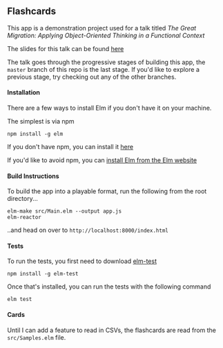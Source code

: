 ## Flashcards

This app is a demonstration project used for a talk titled
*The Great Migration: Applying Object-Oriented Thinking in a Functional Context*

The slides for this talk can be found [here](http://slides.com/patwentz/deck-2#/)

The talk goes through the progressive stages of building this app, the `master` branch of this
repo is the last stage. If you'd like to explore a previous stage, try checking out any of the other
branches.

#### Installation

There are a few ways to install Elm if you don't have it on your machine.

The simplest is via npm
```
npm install -g elm
```

If you don't have npm, you can install it [here](https://www.npmjs.com/get-npm?utm_source=house&utm_medium=homepage&utm_campaign=free%20orgs&utm_term=Install%20npm)

If you'd like to avoid npm, you can [install Elm from the Elm website](https://guide.elm-lang.org/install.html)

#### Build Instructions

To build the app into a playable format, run the following from the root directory...

```
elm-make src/Main.elm --output app.js
elm-reactor
```

..and head on over to `http://localhost:8000/index.html`

#### Tests

To run the tests, you first need to download [elm-test](https://github.com/rtfeldman/node-test-runner)
```
npm install -g elm-test
```

Once that's installed, you can run the tests with the following command
```
elm test
```


#### Cards

Until I can add a feature to read in CSVs, the flashcards are read from the `src/Samples.elm` file.
